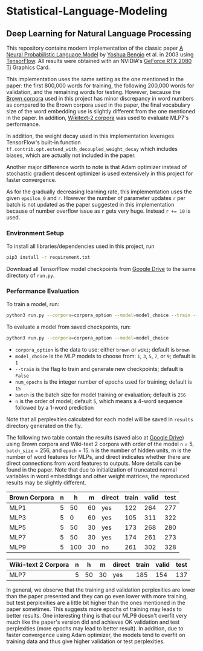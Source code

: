 # Statistical-Language-Modeling

## Deep Learning for Natural Language Processing
This repository contains modern implementation of the classic paper [A Neural Probabilistic Language Model](http://www.jmlr.org/papers/volume3/bengio03a/bengio03a.pdf) by [Yoshua Bengio](https://en.wikipedia.org/wiki/Yoshua_Bengio) et al. in 2003 using [TensorFlow](https://www.tensorflow.org/). All results were obtained with an NVIDIA's [GeForce RTX 2080 Ti](https://www.nvidia.com/en-us/geforce/graphics-cards/rtx-2080-ti/) Graphics Card.

This implementation uses the same setting as the one mentioned in the paper: the first 800,000 words for training, the following 200,000 words for validation, and the remaining words for testing. However, because the [Brown corpora](https://en.wikipedia.org/wiki/Brown_Corpus) used in this project has minor discrepancy in word numbers as compared to the Brown corpora used in the paper, the final vocabulary size of the word embedding use is slightly different from the one mentioned in the paper. In addition, [Wikitext-2 corpora](https://blog.einstein.ai/the-wikitext-long-term-dependency-language-modeling-dataset/) was used to evaluate MLP7's performance.

In addition, the weight decay used in this implementation leverages TensorFlow's built-in function `tf.contrib.opt.extend_with_decoupled_weight_decay` which includes biases, which are actually not included in the paper.

Another major difference worth to note is that Adam optimizer instead of stochastic gradient descent optimizer is used extensively in this project for faster convergence.

As for the gradually decreasing learning rate, this implementation uses the given `epsilon_0` and `r`. However the number of parameter updates `r` per batch is not updated as the paper suggested in this implementation because of number overflow issue as `r` gets very huge. Instead `r += 10` is used.

### Environment Setup
To install all libraries/dependencies used in this project, run
```bash
pip3 install -r requirement.txt
```
Download all TensorFlow model checkpoints from [Google Drive](https://drive.google.com/drive/folders/1tWk1iaQz1mhw6bzh4mrBz4d2SrVNKGuX?usp=sharing) to the same directory of `run.py`.

### Performance Evaluation
To train a model, run:
```bash
python3 run.py --corpora=corpora_option --model=model_choice --train --epoch=num_epochs --batch=batch_size --order=n
```

To evaluate a model from saved checkpoints, run:
```bash
python3 run.py --corpora=corpora_option --model=model_choice
```

 - `corpora_option` is the data to use: either `brown` or `wiki`; default is `brown`
 - `model_choice`   is the MLP models to choose from: `1`, `3`, `5`, `7`, or `9`; default is `1`
 - `--train`        is the flag to train and generate new checkpoints; default is `False`
 - `num_epochs`     is the integer number of epochs used for training; default is `15`
 - `batch`          is the batch size for model training or evaluation; default is `256`
 - `n`              is the order of model; default `5`, which means a 4-word sequence followed by a 1-word prediction

Note that all perplexities calculated for each model will be saved in `results` directory generated on the fly.

The following two table contain the results (saved also at [Google Drive](https://drive.google.com/drive/folders/1tWk1iaQz1mhw6bzh4mrBz4d2SrVNKGuX?usp=sharing)) using Brown corpora and Wiki-text 2 corpora with order of the model `n` = 5, `batch_size` = 256, and `epoch` = 15. `h` is the number of hidden units, m is the number of word features for MLPs, and direct indicates whether there are direct connections from word features to outputs. More details can be found in the paper. Note that due to initialization of truncated normal variables in word embeddings and other weight matrices, the reproduced results may be slightly different.

| Brown Corpora | n | h   | m  | direct | train | valid | test |
|--------------|---|-----|----|--------|-------|-------|------|
| MLP1         | 5 | 50  | 60 | yes    | 122   | 264   | 277  |
| MLP3         | 5 | 0   | 60 | yes    | 105   | 311   | 322  |
| MLP5         | 5 | 50  | 30 | yes    | 173   | 268   | 280  |
| MLP7         | 5 | 50  | 30 | yes    | 174   | 261   | 273  |
| MLP9         | 5 | 100 | 30 | no     | 261   | 302   | 328  |

| Wiki-text 2 Corpora | n | h   | m  | direct | train | valid | test |
|--------------|---|-----|----|--------|-------|-------|------|
| MLP7         | 5 | 50  | 30 | yes    | 185 |  154  | 137 |

In general, we observe that the training and validation perplexities are lower than the paper presented and they can go even lower with more training, but test perplexities are a little bit higher than the ones mentioned in the paper sometimes. This suggests more epochs of training may leads to better results. One interesting thing is that our MLP9 doesn't overfit very much like the paper's version did and achieves OK validation and test perplexities (more epochs may lead to better result). In addition, due to faster convergence using Adam optimizer, the models tend to overfit on training data and thus give higher validation or test perplexities.
